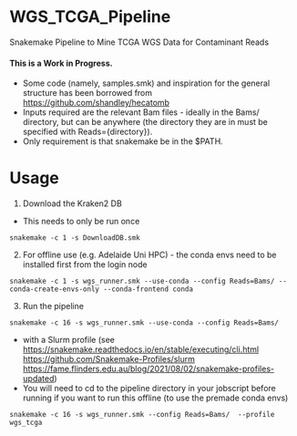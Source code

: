 # WGS_TCGA_Pipeline
Snakemake Pipeline to Mine TCGA WGS Data for Contaminant Reads

#### This is a Work in Progress.

* Some code (namely, samples.smk) and inspiration for the general structure has been borrowed from https://github.com/shandley/hecatomb
* Inputs required are the relevant Bam files - ideally in the Bams/ directory, but can be anywhere (the directory they are in must be specified with Reads={directory}).
* Only requirement is that snakemake be in the $PATH.

# Usage

1. Download the Kraken2 DB
* This needs to only be run once

```console
snakemake -c 1 -s DownloadDB.smk
```

2. For offline use (e.g. Adelaide Uni HPC) - the conda envs need to be installed first from the login node

```console
snakemake -c 1 -s wgs_runner.smk --use-conda --config Reads=Bams/ --conda-create-envs-only --conda-frontend conda
```

3. Run the pipeline

```console
snakemake -c 16 -s wgs_runner.smk --use-conda --config Reads=Bams/
```

* with a Slurm profile (see https://snakemake.readthedocs.io/en/stable/executing/cli.html https://github.com/Snakemake-Profiles/slurm https://fame.flinders.edu.au/blog/2021/08/02/snakemake-profiles-updated)
* You will need to cd to the pipeline directory in your jobscript before running if you want to run this offline (to use the premade conda envs)

```console
snakemake -c 16 -s wgs_runner.smk --config Reads=Bams/  --profile wgs_tcga
```
